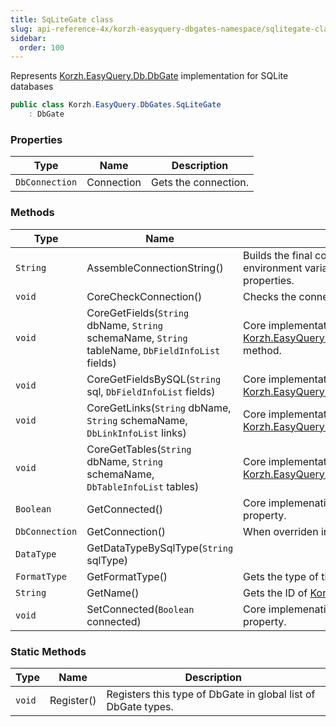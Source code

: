 ```yaml
---
title: SqLiteGate class
slug: api-reference-4x/korzh-easyquery-dbgates-namespace/sqlitegate-class
sidebar:
  order: 100
---
```


Represents [Korzh.EasyQuery.Db.DbGate](///////////////easyquery/docs/api-reference-4x/korzh-easyquery-db-namespace/dbgate-class) implementation for SQLite databases
```csharp
public class Korzh.EasyQuery.DbGates.SqLiteGate
    : DbGate

```

### Properties

| Type | Name | Description | 
| --- | --- | --- | 
| `DbConnection` | Connection | Gets the connection. | 


### Methods

| Type | Name | Description | 
| --- | --- | --- | 
| `String` | AssembleConnectionString() | Builds the final connection string based on the string defined in <see cref="!:ConnectionString" /> property,  current environment variables and the parameters defined in UserID and Password properties. | 
| `void` | CoreCheckConnection() | Checks the connection. | 
| `void` | CoreGetFields(`String` dbName, `String` schemaName, `String` tableName, `DbFieldInfoList` fields) | Core implementation of [Korzh.EasyQuery.Db.DbGate.GetFields(System.String,System.String,System.String)](///////////////easyquery/docs/api-reference-4x/korzh-easyquery-db-namespace/dbgate-class) method. | 
| `void` | CoreGetFieldsBySQL(`String` sql, `DbFieldInfoList` fields) | Core implementation of [Korzh.EasyQuery.Db.DbGate.GetFieldsBySQL(System.String)](///////////////easyquery/docs/api-reference-4x/korzh-easyquery-db-namespace/dbgate-class) method. | 
| `void` | CoreGetLinks(`String` dbName, `String` schemaName, `DbLinkInfoList` links) | Core implementation of [Korzh.EasyQuery.Db.DbGate.GetLinks(System.String,System.String)](///////////////easyquery/docs/api-reference-4x/korzh-easyquery-db-namespace/dbgate-class) method. | 
| `void` | CoreGetTables(`String` dbName, `String` schemaName, `DbTableInfoList` tables) | Core implementation of [Korzh.EasyQuery.Db.DbGate.GetTables(System.String,System.String)](///////////////easyquery/docs/api-reference-4x/korzh-easyquery-db-namespace/dbgate-class) method. | 
| `Boolean` | GetConnected() | Core implemenation of "get" method of [Korzh.EasyQuery.Db.DbGate.Connected](///////////////easyquery/docs/api-reference-4x/korzh-easyquery-db-namespace/dbgate-class) property. | 
| `DbConnection` | GetConnection() | When overriden in derived class, returns the connection | 
| `DataType` | GetDataTypeBySqlType(`String` sqlType) |  | 
| `FormatType` | GetFormatType() | Gets the type of the format. | 
| `String` | GetName() | Gets the ID of [Korzh.EasyQuery.Db.DbGate](///////////////easyquery/docs/api-reference-4x/korzh-easyquery-db-namespace/dbgate-class) type. | 
| `void` | SetConnected(`Boolean` connected) | Core implemenation of "set" method of [Korzh.EasyQuery.Db.DbGate.Connected](///////////////easyquery/docs/api-reference-4x/korzh-easyquery-db-namespace/dbgate-class) property. | 


### Static Methods

| Type | Name | Description | 
| --- | --- | --- | 
| `void` | Register() | Registers this type of DbGate in global list of DbGate types. |
